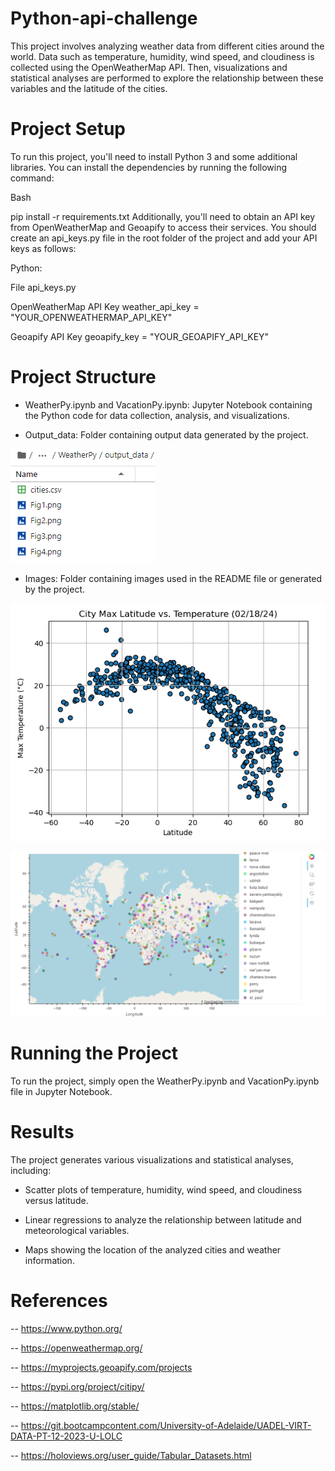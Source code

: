 # Python-api-challenge

This project involves analyzing weather data from different cities around the world. Data such as temperature, humidity, wind speed, and cloudiness is collected using the OpenWeatherMap API. Then, visualizations and statistical analyses are performed to explore the relationship between these variables and the latitude of the cities.

# Project Setup
To run this project, you'll need to install Python 3 and some additional libraries. You can install the dependencies by running the following command:

Bash

pip install -r requirements.txt
Additionally, you'll need to obtain an API key from OpenWeatherMap and Geoapify to access their services. You should create an api_keys.py file in the root folder of the project and add your API keys as follows:

Python:

File api_keys.py

OpenWeatherMap API Key
weather_api_key = "YOUR_OPENWEATHERMAP_API_KEY"

Geoapify API Key
geoapify_key = "YOUR_GEOAPIFY_API_KEY"

# Project Structure

- WeatherPy.ipynb and VacationPy.ipynb: Jupyter Notebook containing the Python code for data collection, analysis, and visualizations.

- Output_data: Folder containing output data generated by the project.

![alt text](image-2.png)

- Images: Folder containing images used in the README file or generated by the project.

![alt text](image.png)

![alt text](image-1.png)



# Running the Project

To run the project, simply open the WeatherPy.ipynb and VacationPy.ipynb file in Jupyter Notebook.

# Results

The project generates various visualizations and statistical analyses, including:

- Scatter plots of temperature, humidity, wind speed, and cloudiness versus latitude.

- Linear regressions to analyze the relationship between latitude and meteorological variables.

- Maps showing the location of the analyzed cities and weather information.

# References


-- https://www.python.org/

-- https://openweathermap.org/

-- https://myprojects.geoapify.com/projects

-- https://pypi.org/project/citipy/

-- https://matplotlib.org/stable/

-- https://git.bootcampcontent.com/University-of-Adelaide/UADEL-VIRT-DATA-PT-12-2023-U-LOLC

-- https://holoviews.org/user_guide/Tabular_Datasets.html


